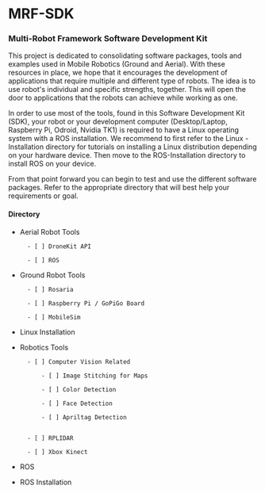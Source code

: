 # MRF-SDK
### Multi-Robot Framework Software Development Kit

This project is dedicated to consolidating software packages, tools and examples used in Mobile Robotics (Ground and Aerial). With these resources in place, we hope that it encourages the development of applications that require multiple and different type of robots. The idea is to use robot's individual and specific strengths, together. This will open the door to applications that the robots can achieve while working as one.

In order to use most of the tools, found in this Software Development Kit (SDK), your robot or your development computer (Desktop/Laptop, Raspberry Pi, Odroid, Nvidia TK1) is required to have a Linux operating system with a ROS installation. We recommend to first refer to the Linux - Installation directory for tutorials on installing a Linux distribution depending on your hardware device. Then move to the ROS-Installation directory to install ROS on your device. 

From that point forward you can begin to test and use the different software packages. Refer to the appropriate directory that will best help your requirements or goal.


#### Directory

- Aerial Robot Tools

		- [ ] DroneKit API

		- [ ] ROS

- Ground Robot Tools

		- [ ] Rosaria

		- [ ] Raspberry Pi / GoPiGo Board

		- [ ] MobileSim

- Linux Installation

- Robotics Tools

		- [ ] Computer Vision Related

			- [ ] Image Stitching for Maps

			- [ ] Color Detection

			- [ ] Face Detection

			- [ ] Apriltag Detection


		- [ ] RPLIDAR

		- [ ] Xbox Kinect

- ROS

- ROS Installation

